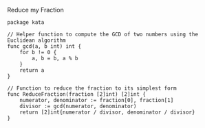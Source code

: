 Reduce my Fraction

    package kata
    
    // Helper function to compute the GCD of two numbers using the Euclidean algorithm
    func gcd(a, b int) int {
        for b != 0 {
            a, b = b, a % b
        }
        return a
    }
    
    // Function to reduce the fraction to its simplest form
    func ReduceFraction(fraction [2]int) [2]int {
        numerator, denominator := fraction[0], fraction[1]
        divisor := gcd(numerator, denominator)
        return [2]int{numerator / divisor, denominator / divisor}
    }
